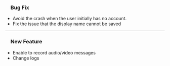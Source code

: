 <h3 style="margin-left:1em">Bug Fix </h3>

- Avoid the crash when the user initially has no account. 
- Fix the issue that the  display name cannot be saved   

---

<h3 style="margin-left:1em">New Feature </h3>

- Enable to record audio/video messages
- Change logs